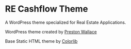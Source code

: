 # RE Cashflow Theme

A WordPress theme specialized for Real Estate Applications.

WordPress theme created by [Preston Wallace](http://prestonwallace.com)

Base Static HTML theme by [Colorlib](https://colorlib.com)
